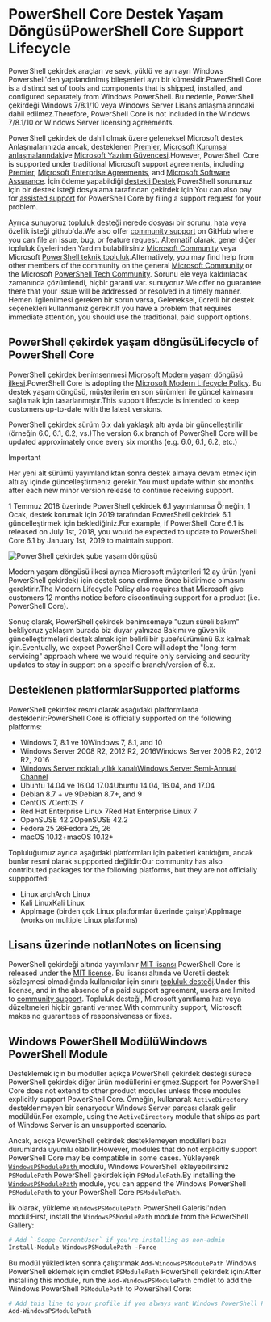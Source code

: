 # <a name="powershell-core-support-lifecycle"></a><span data-ttu-id="a77ff-101">PowerShell Core Destek Yaşam Döngüsü</span><span class="sxs-lookup"><span data-stu-id="a77ff-101">PowerShell Core Support Lifecycle</span></span>

<span data-ttu-id="a77ff-102">PowerShell çekirdek araçları ve sevk, yüklü ve ayrı ayrı Windows Powershell'den yapılandırılmış bileşenleri ayrı bir kümesidir.</span><span class="sxs-lookup"><span data-stu-id="a77ff-102">PowerShell Core is a distinct set of tools and components that is shipped, installed, and configured separately from Windows PowerShell.</span></span>
<span data-ttu-id="a77ff-103">Bu nedenle, PowerShell çekirdeği Windows 7/8.1/10 veya Windows Server Lisans anlaşmalarındaki dahil edilmez.</span><span class="sxs-lookup"><span data-stu-id="a77ff-103">Therefore, PowerShell Core is not included in the Windows 7/8.1/10 or Windows Server licensing agreements.</span></span>

<span data-ttu-id="a77ff-104">PowerShell çekirdek de dahil olmak üzere geleneksel Microsoft destek Anlaşmalarınızda ancak, desteklenen [Premier][], [Microsoft Kurumsal anlaşmalarındaki][enterprise-agreement]ve [Microsoft Yazılım Güvencesi][assurance].</span><span class="sxs-lookup"><span data-stu-id="a77ff-104">However, PowerShell Core is supported under traditional Microsoft support agreements, including [Premier][], [Microsoft Enterprise Agreements][enterprise-agreement], and [Microsoft Software Assurance][assurance].</span></span>
<span data-ttu-id="a77ff-105">İçin ödeme yapabildiği [destekli Destek][] PowerShell sorununuz için bir destek isteği dosyalama tarafından çekirdek için.</span><span class="sxs-lookup"><span data-stu-id="a77ff-105">You can also pay for [assisted support][] for PowerShell Core by filing a support request for your problem.</span></span>

<span data-ttu-id="a77ff-106">Ayrıca sunuyoruz [topluluk desteği][] nerede dosyası bir sorunu, hata veya özellik isteği github'da.</span><span class="sxs-lookup"><span data-stu-id="a77ff-106">We also offer [community support][] on GitHub where you can file an issue, bug, or feature request.</span></span>
<span data-ttu-id="a77ff-107">Alternatif olarak, genel diğer topluluk üyelerinden Yardım bulabilirsiniz [Microsoft Community][] veya Microsoft [PowerShell teknik topluluk][].</span><span class="sxs-lookup"><span data-stu-id="a77ff-107">Alternatively, you may find help from other members of the community on the general [Microsoft Community][] or the Microsoft [PowerShell Tech Community][].</span></span>
<span data-ttu-id="a77ff-108">Sorunu ele veya kaldırılacak zamanında çözümlendi, hiçbir garanti var. sunuyoruz.</span><span class="sxs-lookup"><span data-stu-id="a77ff-108">We offer no guarantee there that your issue will be addressed or resolved in a timely manner.</span></span>
<span data-ttu-id="a77ff-109">Hemen ilgilenilmesi gereken bir sorun varsa, Geleneksel, ücretli bir destek seçenekleri kullanmanız gerekir.</span><span class="sxs-lookup"><span data-stu-id="a77ff-109">If you have a problem that requires immediate attention, you should use the traditional, paid support options.</span></span>

## <a name="lifecycle-of-powershell-core"></a><span data-ttu-id="a77ff-110">PowerShell çekirdek yaşam döngüsü</span><span class="sxs-lookup"><span data-stu-id="a77ff-110">Lifecycle of PowerShell Core</span></span>

<span data-ttu-id="a77ff-111">PowerShell çekirdek benimsenmesi [Microsoft Modern yaşam döngüsü ilkesi][modern].</span><span class="sxs-lookup"><span data-stu-id="a77ff-111">PowerShell Core is adopting the [Microsoft Modern Lifecycle Policy][modern].</span></span>
<span data-ttu-id="a77ff-112">Bu destek yaşam döngüsü, müşterilerin en son sürümleri ile güncel kalmasını sağlamak için tasarlanmıştır.</span><span class="sxs-lookup"><span data-stu-id="a77ff-112">This support lifecycle is intended to keep customers up-to-date with the latest versions.</span></span>

<span data-ttu-id="a77ff-113">PowerShell çekirdek sürüm 6.x dalı yaklaşık altı ayda bir güncelleştirilir (örneğin 6.0, 6.1, 6.2, vs.)</span><span class="sxs-lookup"><span data-stu-id="a77ff-113">The version 6.x branch of PowerShell Core will be updated approximately once every six months (e.g. 6.0, 6.1, 6.2, etc.)</span></span>

> [!IMPORTANT]
> <span data-ttu-id="a77ff-114">Her yeni alt sürümü yayımlandıktan sonra destek almaya devam etmek için altı ay içinde güncelleştirmeniz gerekir.</span><span class="sxs-lookup"><span data-stu-id="a77ff-114">You must update within six months after each new minor version release to continue receiving support.</span></span>

<span data-ttu-id="a77ff-115">1 Temmuz 2018 üzerinde PowerShell çekirdek 6.1 yayımlanırsa Örneğin, 1 Ocak, destek korumak için 2019 tarafından PowerShell çekirdek 6.1 güncelleştirmek için beklediğiniz.</span><span class="sxs-lookup"><span data-stu-id="a77ff-115">For example, if PowerShell Core 6.1 is released on July 1st, 2018, you would be expected to update to PowerShell Core 6.1 by January 1st, 2019 to maintain support.</span></span>

![PowerShell çekirdek şube yaşam döngüsü][lifecycle-chart]

<span data-ttu-id="a77ff-117">Modern yaşam döngüsü ilkesi ayrıca Microsoft müşterileri 12 ay ürün (yani PowerShell çekirdek) için destek sona erdirme önce bildirimde olmasını gerektirir.</span><span class="sxs-lookup"><span data-stu-id="a77ff-117">The Modern Lifecycle Policy also requires that Microsoft give customers 12 months notice before discontinuing support for a product (i.e. PowerShell Core).</span></span>

<span data-ttu-id="a77ff-118">Sonuç olarak, PowerShell çekirdek benimsemeye "uzun süreli bakım" bekliyoruz yaklaşım burada biz duyar yalnızca Bakımı ve güvenlik güncelleştirmeleri destek almak için belirli bir şube/sürümünü 6.x kalmak için.</span><span class="sxs-lookup"><span data-stu-id="a77ff-118">Eventually, we expect PowerShell Core will adopt the "long-term servicing" approach where we would require only servicing and security updates to stay in support on a specific branch/version of 6.x.</span></span>

## <a name="supported-platforms"></a><span data-ttu-id="a77ff-119">Desteklenen platformlar</span><span class="sxs-lookup"><span data-stu-id="a77ff-119">Supported platforms</span></span>

<span data-ttu-id="a77ff-120">PowerShell çekirdek resmi olarak aşağıdaki platformlarda desteklenir:</span><span class="sxs-lookup"><span data-stu-id="a77ff-120">PowerShell Core is officially supported on the following platforms:</span></span>

* <span data-ttu-id="a77ff-121">Windows 7, 8.1 ve 10</span><span class="sxs-lookup"><span data-stu-id="a77ff-121">Windows 7, 8.1, and 10</span></span>
* <span data-ttu-id="a77ff-122">Windows Server 2008 R2, 2012 R2, 2016</span><span class="sxs-lookup"><span data-stu-id="a77ff-122">Windows Server 2008 R2, 2012 R2, 2016</span></span>
* <span data-ttu-id="a77ff-123">[Windows Server noktalı yıllık kanalı][semi-annual]</span><span class="sxs-lookup"><span data-stu-id="a77ff-123">[Windows Server Semi-Annual Channel][semi-annual]</span></span>
* <span data-ttu-id="a77ff-124">Ubuntu 14.04 ve 16.04 17.04</span><span class="sxs-lookup"><span data-stu-id="a77ff-124">Ubuntu 14.04, 16.04, and 17.04</span></span>
* <span data-ttu-id="a77ff-125">Debian 8.7 + ve 9</span><span class="sxs-lookup"><span data-stu-id="a77ff-125">Debian 8.7+, and 9</span></span>
* <span data-ttu-id="a77ff-126">CentOS 7</span><span class="sxs-lookup"><span data-stu-id="a77ff-126">CentOS 7</span></span>
* <span data-ttu-id="a77ff-127">Red Hat Enterprise Linux 7</span><span class="sxs-lookup"><span data-stu-id="a77ff-127">Red Hat Enterprise Linux 7</span></span>
* <span data-ttu-id="a77ff-128">OpenSUSE 42.2</span><span class="sxs-lookup"><span data-stu-id="a77ff-128">OpenSUSE 42.2</span></span>
* <span data-ttu-id="a77ff-129">Fedora 25 26</span><span class="sxs-lookup"><span data-stu-id="a77ff-129">Fedora 25, 26</span></span>
* <span data-ttu-id="a77ff-130">macOS 10.12+</span><span class="sxs-lookup"><span data-stu-id="a77ff-130">macOS 10.12+</span></span>

<span data-ttu-id="a77ff-131">Topluluğumuz ayrıca aşağıdaki platformları için paketleri katıldığını, ancak bunlar resmi olarak suppported değildir:</span><span class="sxs-lookup"><span data-stu-id="a77ff-131">Our community has also contributed packages for the following platforms, but they are not officially suppported:</span></span>

* <span data-ttu-id="a77ff-132">Linux arch</span><span class="sxs-lookup"><span data-stu-id="a77ff-132">Arch Linux</span></span>
* <span data-ttu-id="a77ff-133">Kali Linux</span><span class="sxs-lookup"><span data-stu-id="a77ff-133">Kali Linux</span></span>
* <span data-ttu-id="a77ff-134">AppImage (birden çok Linux platformlar üzerinde çalışır)</span><span class="sxs-lookup"><span data-stu-id="a77ff-134">AppImage (works on multiple Linux platforms)</span></span>

## <a name="notes-on-licensing"></a><span data-ttu-id="a77ff-135">Lisans üzerinde notları</span><span class="sxs-lookup"><span data-stu-id="a77ff-135">Notes on licensing</span></span>

<span data-ttu-id="a77ff-136">PowerShell çekirdeği altında yayımlanır [MIT lisansı][].</span><span class="sxs-lookup"><span data-stu-id="a77ff-136">PowerShell Core is released under the [MIT license][].</span></span>
<span data-ttu-id="a77ff-137">Bu lisansı altında ve Ücretli destek sözleşmesi olmadığında kullanıcılar için sınırlı [topluluk desteği][].</span><span class="sxs-lookup"><span data-stu-id="a77ff-137">Under this license, and in the absence of a paid support agreement, users are limited to [community support][].</span></span>
<span data-ttu-id="a77ff-138">Topluluk desteği, Microsoft yanıtlama hızı veya düzeltmeleri hiçbir garanti vermez.</span><span class="sxs-lookup"><span data-stu-id="a77ff-138">With community support, Microsoft makes no guarantees of responsiveness or fixes.</span></span>

## <a name="windows-powershell-module"></a><span data-ttu-id="a77ff-139">Windows PowerShell Modülü</span><span class="sxs-lookup"><span data-stu-id="a77ff-139">Windows PowerShell Module</span></span>

<span data-ttu-id="a77ff-140">Desteklemek için bu modüller açıkça PowerShell çekirdek desteği sürece PowerShell çekirdek diğer ürün modüllerini erişmez.</span><span class="sxs-lookup"><span data-stu-id="a77ff-140">Support for PowerShell Core does not extend to other product modules unless those modules explicitly support PowerShell Core.</span></span>
<span data-ttu-id="a77ff-141">Örneğin, kullanarak `ActiveDirectory` desteklenmeyen bir senaryodur Windows Server parçası olarak gelir modüldür.</span><span class="sxs-lookup"><span data-stu-id="a77ff-141">For example, using the `ActiveDirectory` module that ships as part of Windows Server is an unsupported scenario.</span></span>

<span data-ttu-id="a77ff-142">Ancak, açıkça PowerShell çekirdek desteklemeyen modülleri bazı durumlarda uyumlu olabilir.</span><span class="sxs-lookup"><span data-stu-id="a77ff-142">However, modules that do not explicitly support PowerShell Core may be compatible in some cases.</span></span>
<span data-ttu-id="a77ff-143">Yükleyerek [ `WindowsPSModulePath` ][] modülü, Windows PowerShell ekleyebilirsiniz `PSModulePath` PowerShell çekirdek için `PSModulePath`.</span><span class="sxs-lookup"><span data-stu-id="a77ff-143">By installing the [`WindowsPSModulePath`][] module, you can append the Windows PowerShell `PSModulePath` to your PowerShell Core `PSModulePath`.</span></span>

<span data-ttu-id="a77ff-144">İlk olarak, yükleme `WindowsPSModulePath` PowerShell Galerisi'nden modül:</span><span class="sxs-lookup"><span data-stu-id="a77ff-144">First, install the `WindowsPSModulePath` module from the PowerShell Gallery:</span></span>

```powershell
# Add `-Scope CurrentUser` if you're installing as non-admin
Install-Module WindowsPSModulePath -Force
```

<span data-ttu-id="a77ff-145">Bu modül yükledikten sonra çalıştırmak `Add-WindowsPSModulePath` Windows PowerShell eklemek için cmdlet `PSModulePath` PowerShell çekirdek için:</span><span class="sxs-lookup"><span data-stu-id="a77ff-145">After installing this module, run the `Add-WindowsPSModulePath` cmdlet to add the Windows PowerShell `PSModulePath` to PowerShell Core:</span></span>

```powershell
# Add this line to your profile if you always want Windows PowerShell PSModulePath
Add-WindowsPSModulePath
```

[Premier]: https://www.microsoft.com/en-us/microsoftservices/support.aspx
[enterprise-agreement]: https://www.microsoft.com/en-us/licensing/licensing-programs/enterprise.aspx
[assurance]: https://www.microsoft.com/en-us/licensing/licensing-programs/software-assurance-default.aspx
[topluluk desteği]: https://github.com/powershell/powershell/issues
[community support]: https://github.com/powershell/powershell/issues
[Microsoft Community]: https://answers.microsoft.com/
[PowerShell teknik topluluk]: https://techcommunity.microsoft.com/t5/PowerShell/ct-p/WindowsPowerShell
[PowerShell Tech Community]: https://techcommunity.microsoft.com/t5/PowerShell/ct-p/WindowsPowerShell
[destekli Destek]: https://support.microsoft.com/assistedsupportproducts
[assisted support]: https://support.microsoft.com/assistedsupportproducts
[modern]: https://support.microsoft.com/help/30881/modern-lifecycle-policy
[lifecycle-chart]: ./images/modern-lifecycle.png
[semi-annual]: https://docs.microsoft.com/windows-server/get-started/semi-annual-channel-overview
[MIT lisansı]: https://github.com/PowerShell/PowerShell/blob/master/LICENSE.txt
[MIT license]: https://github.com/PowerShell/PowerShell/blob/master/LICENSE.txt
[`WindowsPSModulePath`]: https://www.powershellgallery.com/packages/WindowsPSModulePath/
